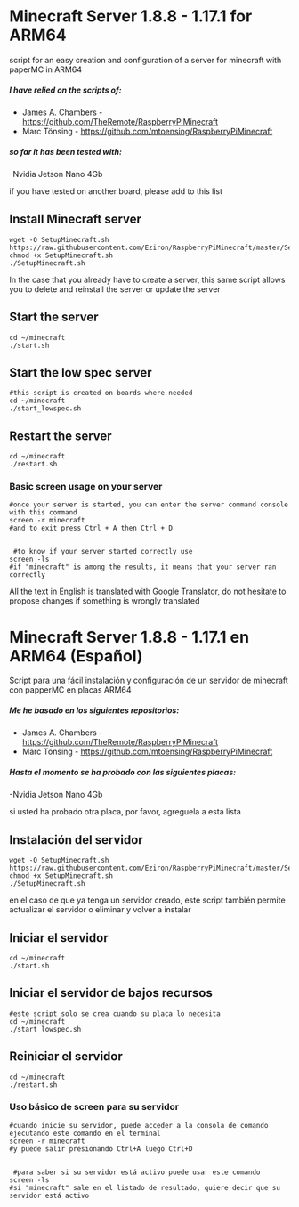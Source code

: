 # Minecraft Server 1.8.8 - 1.17.1 for ARM64

script for an easy creation and configuration of a server for minecraft with paperMC in ARM64

##### I have relied on the scripts of:
- James A. Chambers - https://github.com/TheRemote/RaspberryPiMinecraft
- Marc Tönsing - https://github.com/mtoensing/RaspberryPiMinecraft

##### so far it has been tested with:
-Nvidia Jetson Nano 4Gb

if you have tested on another board, please add to this list

## Install Minecraft server

	wget -O SetupMinecraft.sh https://raw.githubusercontent.com/Eziron/RaspberryPiMinecraft/master/SetupMinecraft.sh
	chmod +x SetupMinecraft.sh
	./SetupMinecraft.sh
In the case that you already have to create a server, this same script allows you to delete and reinstall the server or update the server

## Start the server
	cd ~/minecraft
	./start.sh

## Start the low spec server
	#this script is created on boards where needed
	cd ~/minecraft
	./start_lowspec.sh

## Restart the server
	cd ~/minecraft
	./restart.sh
	
### Basic screen usage on your server
	#once your server is started, you can enter the server command console with this command
	screen -r minecraft
	#and to exit press Ctrl + A then Ctrl + D


	 #to know if your server started correctly use
	screen -ls
	#if "minecraft" is among the results, it means that your server ran correctly

All the text in English is translated with Google Translator, do not hesitate to propose changes if something is wrongly translated

# Minecraft Server 1.8.8 - 1.17.1 en ARM64 (Español)

Script para una fácil instalación y configuración de un servidor de minecraft con papperMC en placas ARM64

##### Me he basado en los siguientes repositorios:
- James A. Chambers - https://github.com/TheRemote/RaspberryPiMinecraft
- Marc Tönsing - https://github.com/mtoensing/RaspberryPiMinecraft

##### Hasta el momento se ha probado con las siguientes placas:
-Nvidia Jetson Nano 4Gb

si usted ha probado otra placa, por favor, agreguela a esta lista

## Instalación del servidor

	wget -O SetupMinecraft.sh https://raw.githubusercontent.com/Eziron/RaspberryPiMinecraft/master/SetupMinecraft.sh
	chmod +x SetupMinecraft.sh
	./SetupMinecraft.sh
en el caso de que ya tenga un servidor creado, este script también permite actualizar el servidor o eliminar y volver a instalar

## Iniciar el servidor
	cd ~/minecraft
	./start.sh

## Iniciar el servidor de bajos recursos
	#este script solo se crea cuando su placa lo necesita
	cd ~/minecraft
	./start_lowspec.sh

## Reiniciar el servidor
	cd ~/minecraft
	./restart.sh
	
### Uso básico de screen para su servidor
	#cuando inicie su servidor, puede acceder a la consola de comando ejecutando este comando en el terminal
	screen -r minecraft
	#y puede salir presionando Ctrl+A luego Ctrl+D


	 #para saber si su servidor está activo puede usar este comando
	screen -ls
	#si "minecraft" sale en el listado de resultado, quiere decir que su servidor está activo


